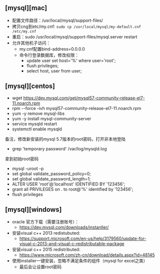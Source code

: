 ## [mysql][mac]
- 配置文件路径：/usr/local/mysql/support-files/
- 拷贝cng到etc/my.cnf: `sudo cp /usr/local/mysql/my-default.cnf /etc/my.cnf`
- 重启：sudo /usr/local/mysql/support-files/mysql.server restart
- 允许其他机子访问：
    - my.cnf配置bind-address=0.0.0.0
    - 命令行登录数据库，修改权限：
        - update user set host='%' where user='root';
        - flush privileges;
        - select host, user from user;

## [mysql][centos]
- wget https://dev.mysql.com/get/mysql57-community-release-el7-11.noarch.rpm
- rpm --force -ivh mysql57-community-release-el7-11.noarch.rpm
- yum -y remove mysql-libs
- yum -y install mysql-community-server
- service mysqld restart
- systemctl enable mysqld

备注，修改新安装的mysql 5.7版本的root密码，打开非本地登陆
- grep 'temporary password' /var/log/mysqld.log

拿到初始root密码
- mysql -uroot -p
- set global validate_password_policy=0;
- set global validate_password_length=1;
- ALTER USER 'root'@'localhost' IDENTIFIED BY '123456';
- grant all PRIVILEGES on *.* to root@'%' identified by '123456';
- flush privileges

## [mysql][windows]
- oracle 官方下载（需要注册账号）：
    - https://dev.mysql.com/downloads/instanller/
- 安装visual c++ 2013 redistubuted: 
    - https://support.microsoft.com/en-us/help/3179560/update-for-visual-c-2013-and-visual-c-redistributable-package
- 安装visual c++ 2015 redistributed:
    - https://www.microsoft.com/zh-cn/download/details.aspx?id=48145
- 使用installer一键安装，忽略不满足条件的组件（mysql for excel之类）
    - 最后会让设置root密码


